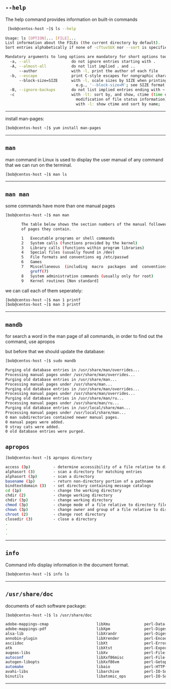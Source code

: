 
## `--help`

The help command provides information on built-in commands

```bash
 [bob@centos-host ~]$ ls --help
 
Usage: ls [OPTION]... [FILE]...
List information about the FILEs (the current directory by default).
Sort entries alphabetically if none of -cftuvSUX nor --sort is specified.

Mandatory arguments to long options are mandatory for short options too.
  -a, --all                  do not ignore entries starting with .
  -A, --almost-all           do not list implied . and ..
      --author               with -l, print the author of each file
  -b, --escape               print C-style escapes for nongraphic characters
      --block-size=SIZE      with -l, scale sizes by SIZE when printing them;
                               e.g., '--block-size=M'; see SIZE format below
  -B, --ignore-backups       do not list implied entries ending with ~
  -c                         with -lt: sort by, and show, ctime (time of last
                               modification of file status information);
                               with -l: show ctime and sort by name;
```

________________________________________________________________________________________________

install man-pages:

```bash
[bob@centos-host ~]$ yum install man-pages
```

________________________________________________________________________________________________


## `man`

man command in Linux is used to display the user manual of any command that we can run on the terminal. 

```bash
[bob@centos-host ~]$ man ls
```

________________________________________________________________________________________________

## `man man`

some commands have more than one manual pages

```bash
[bob@centos-host ~]$ man man

       The table below shows the section numbers of the manual followed by  the  types
       of pages they contain.

       1   Executable programs or shell commands
       2   System calls (functions provided by the kernel)
       3   Library calls (functions within program libraries)
       4   Special files (usually found in /dev)
       5   File formats and conventions eg /etc/passwd
       6   Games
       7   Miscellaneous  (including  macro  packages  and  conventions), e.g. man(7),
           groff(7)
       8   System administration commands (usually only for root)
       9   Kernel routines [Non standard]

```

we can call each of them seperately:


```bash
[bob@centos-host ~]$ man 1 printf
[bob@centos-host ~]$ man 3 printf
```

________________________________________________________________________________________________

## `mandb`

for search a word in the man page of all commands, in order to find out the command, use apropos

but before that we should update the database:

```bash
[bob@centos-host ~]$ sudo mandb

Purging old database entries in /usr/share/man/overrides...
Processing manual pages under /usr/share/man/overrides...
Purging old database entries in /usr/share/man...
Processing manual pages under /usr/share/man...
Purging old database entries in /usr/share/man/overrides...
Processing manual pages under /usr/share/man/overrides...
Purging old database entries in /usr/share/man/ru...
Processing manual pages under /usr/share/man/ru...
Purging old database entries in /usr/local/share/man...
Processing manual pages under /usr/local/share/man...
0 man subdirectories contained newer manual pages.
0 manual pages were added.
0 stray cats were added.
0 old database entries were purged.
```



## `apropos`


```bash
[bob@centos-host ~]$ apropos directory

access (3p)          - determine accessibility of a file relative to directory file de...
alphasort (3)        - scan a directory for matching entries
alphasort (3p)       - scan a directory
basename (1p)        - return non-directory portion of a pathname
bindtextdomain (3)   - set directory containing message catalogs
cd (1p)              - change the working directory
chdir (2)            - change working directory
chdir (3p)           - change working directory
chmod (3p)           - change mode of a file relative to directory file descriptor
chown (3p)           - change owner and group of a file relative to directory file des...
chroot (2)           - change root directory
closedir (3)         - close a directory
.
.
.
```

________________________________________________________________________________________________

## `info`

Command info display information in the document format. 

```bash
[bob@centos-host ~]$ info ls
```

________________________________________________________________________________________________

## `/usr/share/doc`

documents of each software package:

```bash
[bob@centos-host ~]$ ls /usr/share/doc

adobe-mappings-cmap                     libXmu               perl-Data-Dumper
adobe-mappings-pdf                      libXpm               perl-Digest
alsa-lib                                libXrandr            perl-Digest-MD5
annobin-plugin                          libXrender           perl-Encode
asciidoc                                libXt                perl-Error
atk                                     libXtst              perl-Exporter
augeas-libs                             libXv                perl-File-Path
autoconf                                libXxf86misc         perl-File-Temp
autogen-libopts                         libXxf86vm           perl-Getopt-Long
automake                                libaio               perl-HTTP-Tiny
avahi-libs                              libarchive           perl-IO-Socket-IP
binutils                                libatomic_ops        perl-IO-Socket-SSL
```

________________________________________________________________________________________________
